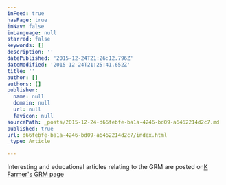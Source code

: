 ```yaml
---
inFeed: true
hasPage: true
inNav: false
inLanguage: null
starred: false
keywords: []
description: ''
datePublished: '2015-12-24T21:26:12.796Z'
dateModified: '2015-12-24T21:25:41.652Z'
title: ''
author: []
authors: []
publisher:
  name: null
  domain: null
  url: null
  favicon: null
sourcePath: _posts/2015-12-24-d66febfe-ba1a-4246-bd09-a6462214d2c7.md
published: true
url: d66febfe-ba1a-4246-bd09-a6462214d2c7/index.html
_type: Article

---
```

Interesting and educational articles relating to the GRM are posted on[K Farmer's GRM page  ][0]

[0]: https://www.facebook.com/K-Farmers-GRM-page-895867847129372/